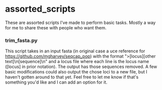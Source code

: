# assorted_scripts
These are assorted scripts I've made to perform basic tasks. Mostly a way for me to share these with people who want them.

### trim_fasta.py
This script takes in an input fasta (in original case a uce reference for https://github.com/mgharvey/seqcap_pop) with the format ">[locus][other text]\\n[sequence]\\n" and a locus file where each line is the locus name ([locus] in prior notation). The output has those sequences removed. A few basic modifications could also output the chose loci to a new file, but I haven't gotten around to that yet. Feel free to let me know if that's something you'd like and I can add an option for it.
